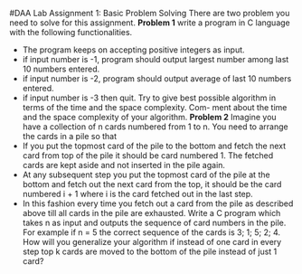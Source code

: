 #DAA Lab Assignment 1: Basic Problem Solving
There are two problem you need to solve for this assignment.
__Problem 1__
 write a program in C language with the following functionalities.
- The program keeps on accepting positive integers as input.
- if input number is -1, program should output largest number among last 10 numbers
entered.
- if input number is -2, program should output average of last 10 numbers entered.
- if input number is -3 then quit.
Try to give best possible algorithm in terms of the time and the space complexity. Com-
ment about the time and the space complexity of your algorithm.
__Problem 2__
Imagine you have a collection of n cards numbered from 1 to n. You need to arrange the
cards in a pile so that
- If you put the topmost card of the pile to the bottom and fetch the next card from
top of the pile it should be card numbered 1. The fetched cards are kept aside and not
inserted in the pile again.
- At any subsequent step you put the topmost card of the pile at the bottom and fetch
out the next card from the top, it should be the card numbered i + 1 where i is the
card fetched out in the last step.
- In this fashion every time you fetch out a card from the pile as described above till all
cards in the pile are exhausted.
Write a C program which takes n as input and outputs the sequence of card numbers in
the pile. For example if n = 5 the correct sequence of the cards is 3; 1; 5; 2; 4. How will you
generalize your algorithm if instead of one card in every step top k cards are moved to the
bottom of the pile instead of just 1 card?
 
 
